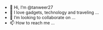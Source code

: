 - 👋 Hi, I’m @tanweer27
- 👀 I love gadgets, technology and traveling ...
- 💞️ I’m looking to collaborate on ...
- 📫 How to reach me ...

<!---
tanweer27/tanweer27 is a ✨ special ✨ repository because its `README.md` (this file) appears on your GitHub profile.
You can click the Preview link to take a look at your changes.
--->
